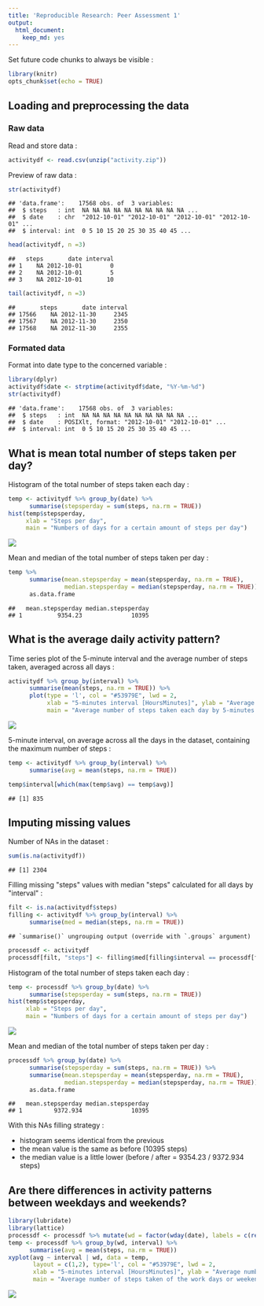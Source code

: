 ```yaml
---
title: 'Reproducible Research: Peer Assessment 1'
output:
  html_document: 
    keep_md: yes
---
```


Set future code chunks to always be visible :


```r
library(knitr)
opts_chunk$set(echo = TRUE)
```


## Loading and preprocessing the data

### Raw data

Read and store data :

```r
activitydf <- read.csv(unzip("activity.zip"))
```


Preview of raw data :

```r
str(activitydf)
```

```
## 'data.frame':	17568 obs. of  3 variables:
##  $ steps   : int  NA NA NA NA NA NA NA NA NA NA ...
##  $ date    : chr  "2012-10-01" "2012-10-01" "2012-10-01" "2012-10-01" ...
##  $ interval: int  0 5 10 15 20 25 30 35 40 45 ...
```

```r
head(activitydf, n =3)
```

```
##   steps       date interval
## 1    NA 2012-10-01        0
## 2    NA 2012-10-01        5
## 3    NA 2012-10-01       10
```

```r
tail(activitydf, n =3)
```

```
##       steps       date interval
## 17566    NA 2012-11-30     2345
## 17567    NA 2012-11-30     2350
## 17568    NA 2012-11-30     2355
```


### Formated data

Format into date type to the concerned variable :

```r
library(dplyr)
activitydf$date <- strptime(activitydf$date, "%Y-%m-%d")
str(activitydf)
```

```
## 'data.frame':	17568 obs. of  3 variables:
##  $ steps   : int  NA NA NA NA NA NA NA NA NA NA ...
##  $ date    : POSIXlt, format: "2012-10-01" "2012-10-01" ...
##  $ interval: int  0 5 10 15 20 25 30 35 40 45 ...
```


## What is mean total number of steps taken per day?

Histogram of the total number of steps taken each day :

```r
temp <- activitydf %>% group_by(date) %>%
      summarise(stepsperday = sum(steps, na.rm = TRUE))
hist(temp$stepsperday,
     xlab = "Steps per day",
     main = "Numbers of days for a certain amount of steps per day")
```

![](PA1_template_files/figure-html/totalstep.hist-1.png)<!-- -->


Mean and median of the total number of steps taken per day :

```r
temp %>%
      summarise(mean.stepsperday = mean(stepsperday, na.rm = TRUE),
                median.stepsperday = median(stepsperday, na.rm = TRUE)) %>%
      as.data.frame
```

```
##   mean.stepsperday median.stepsperday
## 1          9354.23              10395
```


## What is the average daily activity pattern?

Time series plot of the 5-minute interval and the average number of steps taken, averaged across all days :

```r
activitydf %>% group_by(interval) %>% 
      summarise(mean(steps, na.rm = TRUE)) %>%
      plot(type = 'l', col = "#53979E", lwd = 2,
           xlab = "5-minutes interval [HoursMinutes]", ylab = "Average number of steps",
           main = "Average number of steps taken each day by 5-minutes day interval")
```

![](PA1_template_files/figure-html/interval.timeplot-1.png)<!-- -->


5-minute interval, on average across all the days in the dataset, containing the maximum number of steps :

```r
temp <- activitydf %>% group_by(interval) %>% 
      summarise(avg = mean(steps, na.rm = TRUE))

temp$interval[which(max(temp$avg) == temp$avg)]
```

```
## [1] 835
```


## Imputing missing values

Number of NAs in the dataset :

```r
sum(is.na(activitydf))
```

```
## [1] 2304
```


Filling missing "steps" values with median "steps" calculated for all days by "interval" :

```r
filt <- is.na(activitydf$steps)
filling <- activitydf %>% group_by(interval) %>% 
      summarise(med = median(steps, na.rm = TRUE))
```

```
## `summarise()` ungrouping output (override with `.groups` argument)
```

```r
processdf <- activitydf
processdf[filt, "steps"] <- filling$med[filling$interval == processdf[filt, "interval"]]
```


Histogram of the total number of steps taken each day :

```r
temp <- processdf %>% group_by(date) %>%
      summarise(stepsperday = sum(steps, na.rm = TRUE))
hist(temp$stepsperday,
     xlab = "Steps per day",
     main = "Numbers of days for a certain amount of steps per day")
```

![](PA1_template_files/figure-html/na.totalstep.hist-1.png)<!-- -->


Mean and median of the total number of steps taken per day :

```r
processdf %>% group_by(date) %>%
      summarise(stepsperday = sum(steps, na.rm = TRUE)) %>%
      summarise(mean.stepsperday = mean(stepsperday, na.rm = TRUE),
                median.stepsperday = median(stepsperday, na.rm = TRUE)) %>%
      as.data.frame
```

```
##   mean.stepsperday median.stepsperday
## 1         9372.934              10395
```

With this NAs filling strategy :  
* histogram seems identical from the previous  
* the mean value is the same as before (10395 steps)  
* the median value is a little lower (before / after = 9354.23 / 9372.934 steps)  

## Are there differences in activity patterns between weekdays and weekends?


```r
library(lubridate)
library(lattice)
processdf <- processdf %>% mutate(wd = factor(wday(date), labels = c(rep("weekday", 5), rep("weekend", 2))))
temp <- processdf %>% group_by(wd, interval) %>% 
      summarise(avg = mean(steps, na.rm = TRUE))
xyplot(avg ~ interval | wd, data = temp,
       layout = c(1,2), type='l', col = "#53979E", lwd = 2,
       xlab = "5-minutes interval [HoursMinutes]", ylab = "Average number of steps",
       main = "Average number of steps taken of the work days or weekend days by 5-minutes day interval")
```

![](PA1_template_files/figure-html/daysweek.plot-1.png)<!-- -->

